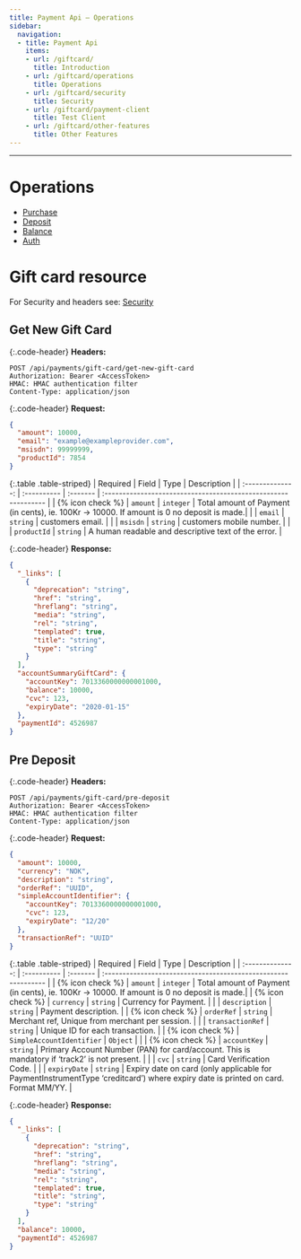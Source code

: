 ```yaml
---
title: Payment Api – Operations
sidebar:
  navigation:
  - title: Payment Api
    items:
    - url: /giftcard/
      title: Introduction
    - url: /giftcard/operations
      title: Operations
    - url: /giftcard/security
      title: Security
    - url: /giftcard/payment-client
      title: Test Client
    - url: /giftcard/other-features
      title: Other Features
---
```


----

# Operations

* [Purchase][purchase]
* [Deposit][deposit]
* [Balance][balance]
* [Auth][auth]

# Gift card resource

For Security and headers see: [Security][security]

## Get New Gift Card

{:.code-header}
**Headers:**

```
POST /api/payments/gift-card/get-new-gift-card
Authorization: Bearer <AccessToken>
HMAC: HMAC authentication filter
Content-Type: application/json
```

{:.code-header}
**Request:**

```json
{
  "amount": 10000,
  "email": "example@exampleprovider.com",
  "msisdn": 99999999,
  "productId": 7854
}
```

{:.table .table-striped}
|     Required     | Field    | Type     | Description                                                    |
| :--------------: | :---------- | :------- | :------------------------------------------------------------- |
| {% icon check %} | `amount`    | `integer` | Total amount of Payment (in cents), ie. 100Kr -> 10000. If amount is 0 no deposit is made.|
|  | `email` | `string` | customers email.                           |
|  | `msisdn`   | `string` | customers mobile number.            |
|  | `productId`   | `string` | A human readable and descriptive text of the error.            |

{:.code-header}
**Response:**

```json
{
  "_links": [
    {
      "deprecation": "string",
      "href": "string",
      "hreflang": "string",
      "media": "string",
      "rel": "string",
      "templated": true,
      "title": "string",
      "type": "string"
    }
  ],
  "accountSummaryGiftCard": {
    "accountKey": 7013360000000001000,
    "balance": 10000,
    "cvc": 123,
    "expiryDate": "2020-01-15"
  },
  "paymentId": 4526987
}
```

## Pre Deposit

{:.code-header}
**Headers:**

```
POST /api/payments/gift-card/pre-deposit
Authorization: Bearer <AccessToken>
HMAC: HMAC authentication filter
Content-Type: application/json
```

{:.code-header}
**Request:**

```json
{
  "amount": 10000,
  "currency": "NOK",
  "description": "string",
  "orderRef": "UUID",
  "simpleAccountIdentifier": {
    "accountKey": 7013360000000001000,
    "cvc": 123,
    "expiryDate": "12/20"
  },
  "transactionRef": "UUID"
}
```

{:.table .table-striped}
|     Required     | Field    | Type     | Description                                                    |
| :--------------: | :---------- | :------- | :------------------------------------------------------------- |
| {% icon check %} | `amount`    | `integer` | Total amount of Payment (in cents), ie. 100Kr -> 10000. If amount is 0 no deposit is made.|
| {% icon check %} | `currency`  | `string` | Currency for Payment.                           |
|         | `description`      | `string` | Payment description.            |
| {% icon check %} | `orderRef`   | `string` | Merchant ref, Unique from merchant per session.  |
|        | `transactionRef`   | `string` | Unique ID for each transaction. |
| {% icon check %} | `SimpleAccountIdentifier`   | `Object` |  |
| {% icon check %} | `accountKey`   | `string` | Primary Account Number (PAN) for card/account. This is mandatory if ‘track2’ is not present. |
|        | `cvc`   | `string` | Card Verification Code. |
|        | `expiryDate`   | `string` | Expiry date on card (only applicable for PaymentInstrumentType ‘creditcard’) where expiry date is printed on card. Format MM/YY. |

{:.code-header}
**Response:**

```json
{
  "_links": [
    {
      "deprecation": "string",
      "href": "string",
      "hreflang": "string",
      "media": "string",
      "rel": "string",
      "templated": true,
      "title": "string",
      "type": "string"
    }
  ],
  "balance": 10000,
  "paymentId": 4526987
}
```

[security]: /giftcard/security
[purchase]: /giftcard/other-features#purchase
[deposit]: /giftcard/other-features#deposit
[balance]: /giftcard/other-features#balance
[auth]: /giftcard/other-features#auth
